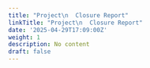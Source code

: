 ```yaml
---
title: "Project\n  Closure Report"
linkTitle: "Project\n  Closure Report"
date: '2025-04-29T17:09:00Z'
weight: 1
description: No content
draft: false
---
```



